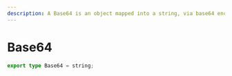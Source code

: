```yaml
---
description: A Base64 is an object mapped into a string, via base64 encoding by lavalink
---
```


# Base64

```typescript
export type Base64 = string;
```
